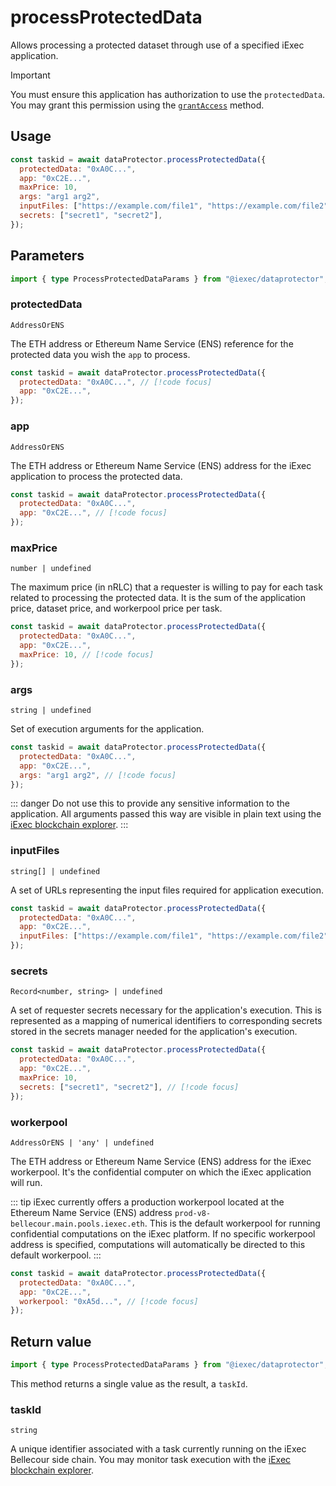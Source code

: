 # processProtectedData

Allows processing a protected dataset through use of a specified iExec application.

> [!IMPORTANT]
> You must ensure this application has authorization to use the `protectedData`. You may grant this permission using the [`grantAccess`](./grantAccess.md) method.

## Usage

```js
const taskid = await dataProtector.processProtectedData({
  protectedData: "0xA0C...",
  app: "0xC2E...",
  maxPrice: 10,
  args: "arg1 arg2",
  inputFiles: ["https://example.com/file1", "https://example.com/file2"],
  secrets: ["secret1", "secret2"],
});
```

## Parameters

```ts
import { type ProcessProtectedDataParams } from "@iexec/dataprotector";
```

### protectedData

`AddressOrENS`

The ETH address or Ethereum Name Service (ENS) reference for the protected data you wish the `app` to process.

```js
const taskid = await dataProtector.processProtectedData({
  protectedData: "0xA0C...", // [!code focus]
  app: "0xC2E...",
});
```

### app

`AddressOrENS`

The ETH address or Ethereum Name Service (ENS) address for the iExec application to process the protected data.

```js
const taskid = await dataProtector.processProtectedData({
  protectedData: "0xA0C...",
  app: "0xC2E...", // [!code focus]
});
```

### maxPrice

`number | undefined`

The maximum price (in nRLC) that a requester is willing to pay for each task related to processing the protected data. It is the sum of the application price, dataset price, and workerpool price per task.

```js
const taskid = await dataProtector.processProtectedData({
  protectedData: "0xA0C...",
  app: "0xC2E...",
  maxPrice: 10, // [!code focus]
});
```

### args

`string | undefined`

Set of execution arguments for the application.

```js
const taskid = await dataProtector.processProtectedData({
  protectedData: "0xA0C...",
  app: "0xC2E...",
  args: "arg1 arg2", // [!code focus]
});
```

::: danger
Do not use this to provide any sensitive information to the application. All arguments passed this way are visible in plain text using the [iExec blockchain explorer](https://explorer.iex.ec).
:::

### inputFiles

`string[] | undefined`

A set of URLs representing the input files required for application execution.

```js
const taskid = await dataProtector.processProtectedData({
  protectedData: "0xA0C...",
  app: "0xC2E...",
  inputFiles: ["https://example.com/file1", "https://example.com/file2"], // [!code focus]
});
```

### secrets

`Record<number, string> | undefined`

A set of requester secrets necessary for the application's execution. This is represented as a mapping of numerical identifiers to corresponding secrets stored in the secrets manager needed for the application's execution.

```js
const taskid = await dataProtector.processProtectedData({
  protectedData: "0xA0C...",
  app: "0xC2E...",
  maxPrice: 10,
  secrets: ["secret1", "secret2"], // [!code focus]
});
```

### workerpool

`AddressOrENS | 'any' | undefined`

The ETH address or Ethereum Name Service (ENS) address for the iExec workerpool. It's the confidential computer on which the iExec application will run.

::: tip
iExec currently offers a production workerpool located at the Ethereum Name Service (ENS) address `prod-v8-bellecour.main.pools.iexec.eth`. This is the default workerpool for running confidential computations on the iExec platform. If no specific workerpool address is specified, computations will automatically be directed to this default workerpool.
:::

```js
const taskid = await dataProtector.processProtectedData({
  protectedData: "0xA0C...",
  app: "0xC2E...",
  workerpool: "0xA5d...", // [!code focus]
});
```

## Return value

```ts
import { type ProcessProtectedDataParams } from "@iexec/dataprotector";
```

This method returns a single value as the result, a `taskId`.

### taskId

`string`

A unique identifier associated with a task currently running on the iExec Bellecour side chain. You may monitor task execution with the [iExec blockchain explorer](https://explorer.iex.ec).
